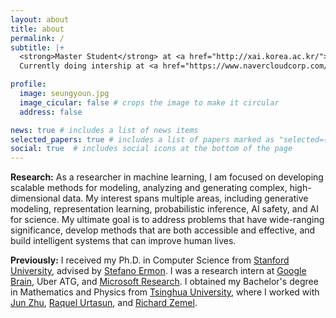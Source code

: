 ```yaml
---
layout: about
title: about
permalink: /
subtitle: |+
  <strong>Master Student</strong> at <a href="http://xai.korea.ac.kr/">Korea University</a>. <br><br>
  Currently doing intership at <a href="https://www.navercloudcorp.com/">Naver Cloud</a>.

profile:
  image: seungyoun.jpg
  image_cicular: false # crops the image to make it circular
  address: false

news: true # includes a list of news items
selected_papers: true # includes a list of papers marked as "selected={true}"
social: true  # includes social icons at the bottom of the page
---
```


**Research:** As a researcher in machine learning, I am focused on developing scalable methods for modeling, analyzing and generating complex, high-dimensional data. My interest spans multiple areas, including generative modeling, representation learning, probabilistic inference, AI safety, and AI for science.  My ultimate goal is to address problems that have wide-ranging significance, develop methods that are both accessible and effective, and build intelligent systems that can improve human lives.

**Previously:** I received my Ph.D. in Computer Science from [Stanford University](https://www.stanford.edu), advised by [Stefano Ermon](https://cs.stanford.edu/~ermon). I was a research intern at [Google Brain](https://research.google/teams/brain/), Uber ATG, and [Microsoft Research](https://www.microsoft.com/en-us/research/lab/microsoft-research-cambridge/). I obtained my Bachelor's degree in Mathematics and Physics from [Tsinghua University](https://www.tsinghua.edu.cn/), where I worked with [Jun Zhu](http://ml.cs.tsinghua.edu.cn/~jun/index.shtml), [Raquel Urtasun](http://www.cs.toronto.edu/~urtasun/), and [Richard Zemel](http://www.cs.toronto.edu/~zemel/inquiry/home.php).